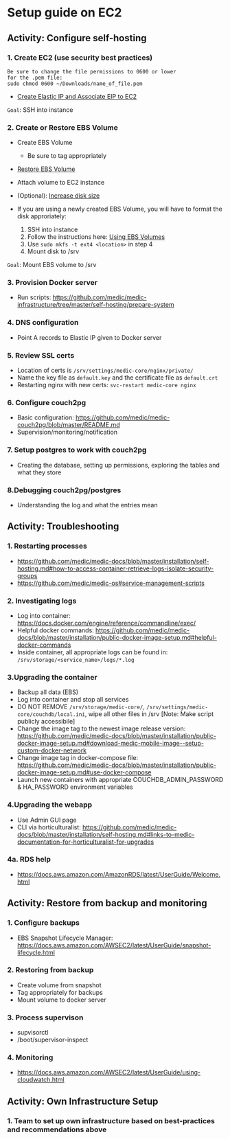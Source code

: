 # Setup guide on EC2
## Activity: Configure self-hosting
### 1. Create EC2 (use security best practices)

```
Be sure to change the file permissions to 0600 or lower
for the .pem file:
sudo chmod 0600 ~/Downloads/name_of_file.pem
```

- [Create Elastic IP and Associate EIP to EC2](https://docs.aws.amazon.com/AWSEC2/latest/UserGuide/elastic-ip-addresses-eip.html)

`Goal`: SSH into instance

### 2. Create or Restore EBS Volume
- Create EBS Volume
    - Be sure to tag appropriately
- [Restore EBS Volume](https://docs.aws.amazon.com/AWSEC2/latest/WindowsGuide/ebs-restoring-volume.html)
- Attach volume to EC2 instance
- (Optional): [Increase disk size](https://docs.aws.amazon.com/AWSEC2/latest/UserGuide/recognize-expanded-volume-linux.html)

- If you are using a newly created EBS Volume, you will have to format the disk approriately:
    1) SSH into instance
    2) Follow the instructions here: [Using EBS Volumes](https://docs.aws.amazon.com/AWSEC2/latest/UserGuide/ebs-using-volumes.html)
    3) Use `sudo mkfs -t ext4 <location>` in step 4
    4) Mount disk to /srv

`Goal`: Mount EBS volume to /srv

### 3. Provision Docker server
- Run scripts: https://github.com/medic/medic-infrastructure/tree/master/self-hosting/prepare-system

### 4. DNS configuration
- Point A records to Elastic IP given to Docker server

### 5. Review SSL certs
- Location of certs is `/srv/settings/medic-core/nginx/private/`
- Name the key file as `default.key` and the certificate file as `default.crt`
- Restarting nginx with new certs: `svc-restart medic-core nginx`

### 6. Configure couch2pg
- Basic configuration: https://github.com/medic/medic-couch2pg/blob/master/README.md
- Supervision/monitoring/notification

### 7. Setup postgres to work with couch2pg
- Creating the database, setting up permissions, exploring the tables and what they store

### 8.Debugging couch2pg/postgres
- Understanding the log and what the entries mean

## Activity: Troubleshooting
### 1. Restarting processes
- https://github.com/medic/medic-docs/blob/master/installation/self-hosting.md#how-to-access-container-retrieve-logs-isolate-security-groups
- https://github.com/medic/medic-os#service-management-scripts

### 2. Investigating logs
- Log into container: https://docs.docker.com/engine/reference/commandline/exec/
- Helpful docker commands: https://github.com/medic/medic-docs/blob/master/installation/public-docker-image-setup.md#helpful-docker-commands
- Inside container, all appropriate logs can be found in: `/srv/storage/<service_name>/logs/*.log`

### 3.Upgrading the container
- Backup all data (EBS) 
- Log into container and stop all services
- DO NOT REMOVE `/srv/storage/medic-core/`, `/srv/settings/medic-core/couchdb/local.ini`, wipe all other files in /srv [Note: Make script publicly accessibile]
- Change the image tag to the newest image release version:
https://github.com/medic/medic-docs/blob/master/installation/public-docker-image-setup.md#download-medic-mobile-image--setup-custom-docker-network
- Change image tag in docker-compose file: https://github.com/medic/medic-docs/blob/master/installation/public-docker-image-setup.md#use-docker-compose
- Launch new containers with appropriate COUCHDB_ADMIN_PASSWORD & HA_PASSWORD environment variables

### 4.Upgrading the webapp
- Use Admin GUI page
- CLI via horticulturalist: https://github.com/medic/medic-docs/blob/master/installation/self-hosting.md#links-to-medic-documentation-for-horticulturalist-for-upgrades

### 4a. RDS help
- https://docs.aws.amazon.com/AmazonRDS/latest/UserGuide/Welcome.html

## Activity: Restore from backup and monitoring
### 1. Configure backups
- EBS Snapshot Lifecycle Manager: https://docs.aws.amazon.com/AWSEC2/latest/UserGuide/snapshot-lifecycle.html

### 2. Restoring from backup
- Create volume from snapshot
- Tag appropriately for backups
- Mount volume to docker server

### 3. Process supervison
- supvisorctl
- /boot/supervisor-inspect

### 4. Monitoring
- https://docs.aws.amazon.com/AWSEC2/latest/UserGuide/using-cloudwatch.html

## Activity: Own Infrastructure Setup
### 1. Team to set up own infrastructure based on best-practices and recommendations above







